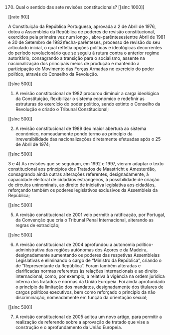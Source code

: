 170. Qual o sentido das sete revisões constitucionais?
[[slnc 1000]]

[[rate 90]]

A Constituição da República Portuguesa, aprovada a 2 de Abril de 1976, dotou a Assembleia da República de poderes de revisão constitucional, exercidos pela primeira vez num longo , abre-parênteses(entre Abril de 1981 e 30 de Setembro de 1982)fecha-parênteses, processo de revisão do seu articulado inicial, o qual refletia opções políticas e ideológicas decorrentes do período revolucionário que se seguiu à rutura contra o anterior regime autoritário, consagrando a transição para o socialismo, assente na nacionalização dos principais meios de produção e mantendo a participação do Movimento das Forças Armadas no exercício do poder político, através do Conselho da Revolução.

[[slnc 500]]


1) A revisão constitucional de 1982 procurou diminuir a carga ideológica da Constituição, flexibilizar o sistema económico e redefinir as estruturas do exercício do poder político, sendo extinto o Conselho da Revolução e criado o Tribunal Constitucional;

[[slnc 500]]


2) A revisão constitucional de 1989 deu maior abertura ao sistema económico, nomeadamente pondo termo ao princípio da irreversibilidade das nacionalizações diretamente efetuadas após o 25 de Abril de 1974;

[[slnc 500]]


3 e 4) As revisões que se seguiram, em 1992 e 1997, vieram adaptar o texto constitucional aos princípios dos Tratados de Maastricht e Amesterdão, consagrando ainda outras alterações referentes, designadamente, à capacidade eleitoral de cidadãos estrangeiros, à possibilidade de criação de círculos uninominais, ao direito de iniciativa legislativa aos cidadãos, reforçando também os poderes legislativos exclusivos da Assembleia da República;

[[slnc 500]]


5) A revisão constitucional de 2001 veio permitir a ratificação, por Portugal, da Convenção que cria o Tribunal Penal Internacional, alterando as regras de extradição;

[[slnc 500]]


6) A revisão constitucional de 2004 aprofundou a autonomia político- administrativa das regiões autónomas dos Açores e da Madeira, designadamente aumentando os poderes das respetivas Assembleias Legislativas e eliminando o cargo de “Ministro da República”, criando o de “Representante da República”. Foram também alteradas e clarificadas normas referentes às relações internacionais e ao direito internacional, como, por exemplo, a relativa à vigência na ordem jurídica interna dos tratados e normas da União Europeia. Foi ainda aprofundado o princípio da limitação dos mandatos, designadamente dos titulares de cargos políticos executivos, bem como reforçado o princípio da não discriminação, nomeadamente em função da orientação sexual;

[[slnc 500]]


7) A revisão constitucional de 2005 aditou um novo artigo, para permitir a realização de referendo sobre a aprovação de tratado que vise a construção e o aprofundamento da União Europeia.
